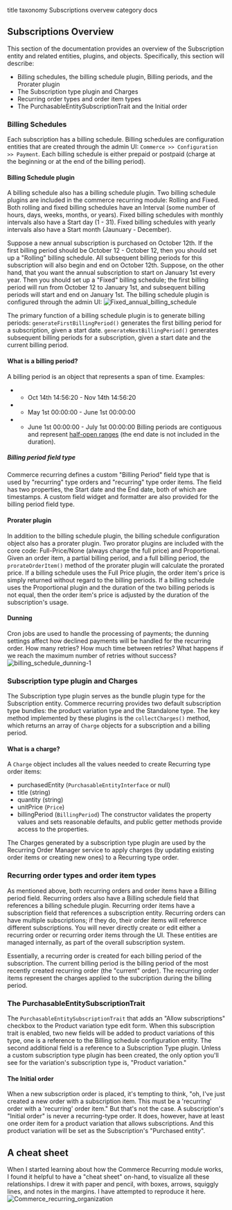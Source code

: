 title	taxonomy
Subscriptions overvew
category
docs

## Subscriptions Overview
This section of the documentation provides an overview of the Subscription entity and related entities, plugins, and objects. Specifically, this section will describe:
* Billing schedules, the billing schedule plugin, Billing periods, and the Prorater plugin
* The Subscription type plugin and Charges
* Recurring order types and order item types
* The PurchasableEntitySubscriptionTrait and the Initial order

### Billing Schedules
Each subscription has a billing schedule. Billing schedules are configuration entities that are created through the admin UI: `Commerce >> Configuration >> Payment`. Each billing schedule is either prepaid or postpaid (charge at the beginning or at the end of the billing period). 

#### Billing Schedule plugin
A billing schedule also has a billing schedule plugin. Two billing schedule plugins are included in the commerce recurring module: Rolling and Fixed. Both rolling and fixed billing schedules have an Interval (some number of hours, days, weeks, months, or years). Fixed billing schedules with monthly intervals also have a Start day (1 - 31). Fixed billing schedules with yearly intervals also have a Start month (Jaunuary - December). 

Suppose a new annual subscription is purchased on October 12th. If the first billing period should be October 12 - October 12, then you should set up a "Rolling" billing schedule. All subsequent billing periods for this subscription will also begin and end on October 12th. Suppose, on the other hand, that you want the annual subscription to start on January 1st every year. Then you should set up a "Fixed" billing schedule; the first billing period will run from October 12 to January 1st, and subsequent billing periods will start and end on January 1st. The billing schedule plugin is configured through the admin UI:
![Fixed_annual_billing_schedule](/content/images/2018/03/Fixed_annual_billing_schedule.png)

The primary function of a billing schedule plugin is to generate billing periods:
`generateFirstBillingPeriod()` generates the first billing period for a subscription, given a start date.
`generateNextBillingPeriod()` generates subsequent billing periods for a subscription, given a start date and the current billing period.

#### What is a billing period?
A billing period is an object that represents a span of time. Examples:
 * - Oct 14th 14:56:20 - Nov 14th 14:56:20
 * - May 1st 00:00:00 - June 1st 00:00:00
 * - June 1st 00:00:00 - July 1st 00:00:00
Billing periods are contiguous and represent [half-open ranges](http://wrschneider.github.io/2014/01/07/time-intervals-and-other-ranges-should.html) (the end date is not included in the duration).

##### Billing period field type
Commerce recurring defines a custom "Billing Period" field type that is used by "recurring" type orders and "recurring" type order items. The field has two properties, the Start date and the End date, both of which are timestamps. A custom field widget and formatter are also provided for the billing period field type.

#### Prorater plugin
In addition to the billing schedule plugin, the billing schedule configuration object also has a prorater plugin. Two prorator plugins are included with the core code: Full-Price/None (always charge the full price) and Proportional. Given an order item, a partial billing period, and a full billing period, the `prorateOrderItem()` method of the prorater plugin will calculate the prorated price. If a billing schedule uses the Full Price plugin, the order item's price is simply returned without regard to the billing periods. If a billing schedule uses the Proportional plugin and the duration of the two billing periods is not equal, then the order item's price is adjusted by the duration of the subscription's usage.

#### Dunning
Cron jobs are used to handle the processing of payments; the dunning settings affect how declined payments will be handled for the recurring order. How many retries? How much time between retries? What happens if we reach the maximum number of retries without success?
![billing_schedule_dunning-1](/content/images/2018/03/billing_schedule_dunning-1.png)

### Subscription type plugin and Charges
The Subscription type plugin serves as the bundle plugin type for the Subscription entity. Commerce recurring provides two default subscription type bundles: the product variation type and the Standalone type. The key method implemented by these plugins is the `collectCharges()` method, which returns an array of `Charge` objects for a subscription and a billing period. 

#### What is a charge?
A `Charge` object includes all the values needed to create Recurring type order items:
* purchasedEntity (`PurchasableEntityInterface` or null)
* title (string)
* quantity (string)
* unitPrice (`Price`)
* billingPeriod (`BillingPeriod`)
The constructor validates the property values and sets reasonable defaults, and public getter methods provide access to the properties.

The Charges generated by a subscription type plugin are used by the Recurring Order Manager service to apply charges (by updating existing order items or creating new ones) to a Recurring type order.

### Recurring order types and order item types
As mentioned above, both recurring orders and order items have a Billing period field. Recurring orders also have a Billing schedule field that references a billing schedule plugin. Recurring order items have a subscription field that references a subscription entity. Recurring orders can have multiple subscriptions; if they do, their order items will reference different subscriptions. You will never directly create or edit either a recurring order or recurring order items through the UI. These entities are managed internally, as part of the overall subscription system. 

Essentially, a recurring order is created for each billing period of the subscription. The current billing period is the billing period of the most recently created recurring order (the "current" order). The recurring order items  represent the charges applied to the subcription during the billing period.

### The PurchasableEntitySubscriptionTrait
The `PurchasableEntitySubscriptionTrait` that adds an "Allow subscriptions" checkbox to the Product variation type edit form. When this subscription trait is enabled, two new fields will be added to product variations of this type, one is a reference to the Billing schedule configuration entity. The second additional field is a reference to a Subscription Type plugin. Unless a custom subscription type plugin has been created, the only option you'll see for the variation's subscription type is, "Product variation."
    
#### The Initial order
When a new subscription order is placed, it's tempting to think, "oh, I've just created a new order with a subscription item. This must be a 'recurring' order with a 'recurring' order item." But that's not the case. A subscription's "Initial order" is never a recurring-type order. It does, however, have at least one order item for a product variation that allows subscriptions. And this product variation will be set as the Subscription's "Purchased entity".

## A cheat sheet
When I started learning about how the Commerce Recurring module works, I found it helpful to have a "cheat sheet" on-hand, to visualize all these relationships. I drew it with paper and pencil, with boxes, arrows, squiggly lines, and notes in the margins. I have attempted to reproduce it here.
![Commerce_recurring_organization](/content/images/2018/03/Commerce_recurring_organization.png)
